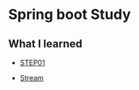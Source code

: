 # Spring boot Study


## What I learned  
* [STEP01](https://hwang11.github.io/spring-boot/2020/01/14/Spring-boot-Bean%EC%A0%95%EC%9D%98-%EB%B0%A9%EB%B2%95%EA%B3%BC-properties-%EA%B0%92-%EB%B0%9B%EC%95%84%EC%98%A4%EA%B8%B0/)  

* [Stream](https://hwang11.github.io/java/2020/01/21/Java-Stream/)

